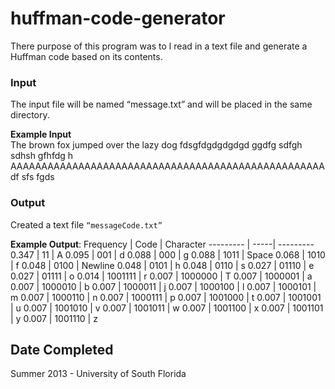 # huffman-code-generator
There purpose of this program was to l read in a text file and generate a Huffman code based on its contents.

### Input
The input file will be named “message.txt” and will be placed in the same directory.

**Example Input**   
 The brown fox jumped over the lazy dog
fdsgfdgdgdgdgd ggdfg sdfgh sdhsh gfhfdg h AAAAAAAAAAAAAAAAAAAAAAAAAAAAAAAAAAAAAAAAAAAAAAAAAAA
df
sfs
fgds

### Output
Created a text file `“messageCode.txt”`

**Example Output**:
Frequency |	Code | Character
--------- | -----| ---------
0.347 | 11 | A
0.095 | 001 | d
0.088 | 000 | g
0.088 | 1011 | Space
0.068 | 1010 | f
0.048 | 0100 | Newline
0.048 | 0101 | h
0.048 | 0110 | s
0.027 | 01110 | e
0.027 | 01111 | o
0.014 | 1001111 | r
0.007 | 1000000 | T
0.007 | 1000001 | a
0.007 | 1000010 | b
0.007 | 1000011 | j
0.007 | 1000100 | l
0.007 | 1000101 | m
0.007 | 1000110 | n
0.007 | 1000111 | p
0.007 | 1001000 | t
0.007 | 1001001 | u
0.007 | 1001010 | v
0.007 | 1001011 | w
0.007 | 1001100 | x
0.007 | 1001101 | y
0.007 | 1001110 | z


## Date Completed
Summer 2013 - University of South Florida
